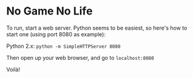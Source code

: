 No Game No Life
===

To run, start a web server.  Python seems to be easiest, so here's how to start one (using port 8080 as example):

Python 2.x: `python -m SimpleHTTPServer 8080`

Then open up your web browser, and go to `localhost:8080`

Voilà!
